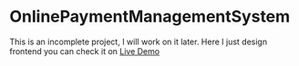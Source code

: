 # OnlinePaymentManagementSystem

This is an incomplete project, I will work on it later. Here I just design frontend you can check it on <a href="https://raihanalam.github.io/OnlinePaymentManagementSystem/">Live Demo</a>
